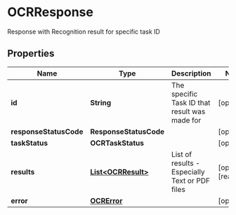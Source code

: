 

# OCRResponse

Response with Recognition result for specific task ID

## Properties

| Name | Type | Description | Notes |
|------------ | ------------- | ------------- | -------------|
|**id** | **String** | The specific Task ID that result was made for |  [optional] |
|**responseStatusCode** | **ResponseStatusCode** |  |  [optional] |
|**taskStatus** | **OCRTaskStatus** |  |  [optional] |
|**results** | [**List&lt;OCRResult&gt;**](OCRResult.md) | List of results - Especially Text or PDF files |  [optional] [readonly] |
|**error** | [**OCRError**](OCRError.md) |  |  [optional] |



